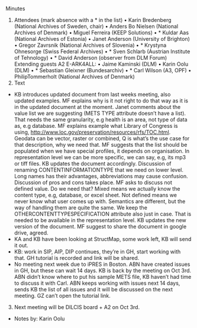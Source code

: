 Minutes
1.	Attendees (mark absence with a * in the list)
•	Karin Bredenberg (National Archives of Sweden, chair)
•	Anders Bo Nielsen (National Archives of Denmark)
•	Miguel Ferreira (KEEP Solutions)
•	* Kuldar Aas (National Archives of Estonia)
•	Janet Anderson (University of Brighton)
•	Gregor Zavrsnik (National Archives of Slovenia)
•	* Krystyna Ohnesorge (Swiss Federal Archives)
•	* Sven Schlarb (Austrian Institute of Tehnology)
•	* David Anderson (observer from DLM Forum)
Extending guests A2 E-ARK4ALL: 
•	Jaime Kaminski (DLM)
•	Karin Oolu (DLM)
•	* Sebastian Gleixner (Bundesarchiv)
•	* Carl Wilson (A3, OPF)
•	PhilipTommerholt (National Archives of Denmark)
2.	Text
- KB introduces updated document from last weeks meeting, also updated examples. MF explains why is it not right to do that way as it is in the updated document at the moment. Janet comments about the value list we are suggesting (METS TYPE attribute doesn’t have a list). That needs the same granularity, e.g health is an area, not type of data as, e.g database. MF explains example what Library of Congress is using, http://www.loc.gov/preservation/resources/rfs/TOC.html. Geodata can be vector, raster or combined, Q is what’s the use case for that description, why we need that. MF suggests that the list should be populated when we have special profiles, it depends on organisation. In representation level we can be more specific, we can say, e.g, its mp3 or tiff files. KB updates the document accordingly. Discussion of renaming CONTENTINFORMATIONTYPE that we need on lower level. Long names has their advantages, abbreviations may cause confusion. Discussion of pros and cons takes place. MF asks to discuss not defined value. Do we need that? Mixed means we actually know the content type, e.g, database, or excel sheet. Not defined means we never know what user comes up with.  Semantics are different, but the way of handling them are quite the same. We keep the OTHERCONTENTTYPESPECIFICATION attribute also just in case. That is needed to be available in the representation level. 
KB updates the new version of the document. MF suggest to share the document in google drive, agreed. 
- KA and KB have been looking at StructMap, some work left, KB will send it out. 
- KB: work in SIP, AIP, DIP continues, they’re in GH, start working with that. GH tutorial is recorded and link will be shared. 
- No meeting next week due to iPRES in Boston. ABN have created issues in GH, but these can wait 14 days. KB is back by the meeting on Oct 3rd. 
ABN didn’t know where to put his sample METS file, KB haven’t had time to discuss it with Carl. ABN keeps working with issues next 14 days, sends KB the list of all issues and it will be discussed on the next meeting. 
GZ can’t open the tutorial link. 
3.	Next meeting will be DILCIS board + A2 on Oct 3rd. 
-	Notes by: Karin Oolu
